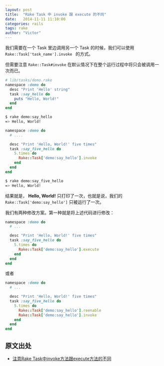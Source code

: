 ```yaml
---
layout: post
title:  "Rake Task 中 invoke 跟 execute 的不同"
date:   2014-11-11 11:10:00
categories: rails
tags: rake
author: "Victor"
---
```


我们需要在一个 Task 里边调用另一个 Task 的时候，我们可以使用 ```Rake::Task['task_name'].invoke ``` 的方式。

但需要注意 ```Rake::Task#invoke``` 在默认情况下在整个运行过程中将只会被调用一次而已。

```ruby
# lib/tasks/demo.rake
namespace :demo do
  desc "Print 'Hello' string"
  task :say_hello do
    puts "Hello, World!"
  end
end
```

```bash
$ rake demo:say_hello
=> Hello, World!
```

```ruby
namespace :demo do
  # ....

  desc "Print 'Hello, World!' five times"
  task :say_five_hello do
    5.times do
      Rake::Task['demo:say_hello'].invoke
    end
  end
end
```

```bash
$ rake demo:say_five_hello
=> Hello, World!
```

结果就是， __Hello, World!__ 只打印了一次，也就是说，我们的 ```Rake::Task['demo:say_hello']``` 只被运行了一次。

我们有两种修改方案。第一种就是将上述代码进行修改：

```ruby
namespace :demo do
  # ...

  desc "Print 'Hello, World!' five times"
  task :say_five_hello do
    5.times do
      Rake::Task['demo:say_hello'].execute
    end
  end
end
```

或者

```ruby
namespace :demo do
  # ...

  desc "Print 'Hello, World!' five times"
  task :say_five_hello do
    5.times do
      Rake::Task['demo:say_hello'].reenable
      Rake::Task['demo:say_hello'].invoke
    end
  end
end
```

## 原文出处

* [注意Rake Task中invoke方法跟execute方法的不同](http://martin91.github.io/blog/2014/03/21/zhu-yi-rake-taskzhong-invokegen-executefang-fa-de-bu-tong/)
